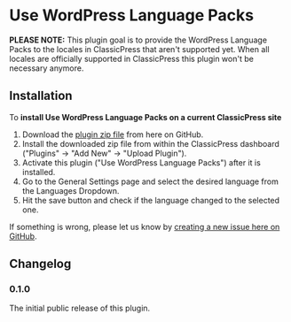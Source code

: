 # Use WordPress Language Packs

**PLEASE NOTE:** This plugin goal is to provide the WordPress Language Packs to the locales in ClassicPress that aren't supported yet. When all locales are officially supported in ClassicPress this plugin won't be necessary anymore.

## Installation


To **install Use WordPress Language Packs on a current ClassicPress site**

1. Download the
   [plugin zip file](https://github.com/ClassicPress-research/use-wp-language-packs/archive/master.zip)
   from here on GitHub.
2. Install the downloaded zip file from within the ClassicPress dashboard 
   ("Plugins" -> "Add New" -> "Upload Plugin").
3. Activate this plugin ("Use WordPress Language Packs") after it is installed.
4. Go to the General Settings page and select the desired language from the Languages Dropdown.
5. Hit the save button and check if the language changed to the selected one.

If something is wrong, please let us know by
[creating a new issue here on GitHub](https://github.com/ClassicPress-research/use-wp-language-packs/issues).


## Changelog

### 0.1.0

The initial public release of this plugin.  
